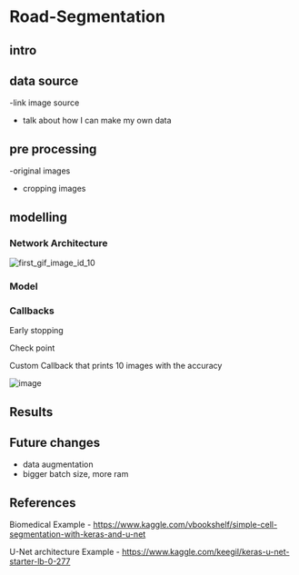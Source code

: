 # Road-Segmentation



## intro 


## data source 
-link image source
- talk about how I can make my own data

## pre processing

-original images
- cropping images


## modelling

### Network Architecture

![first_gif_image_id_10](https://user-images.githubusercontent.com/41071502/126906708-b517cc27-23da-4ada-8f82-a19308893ed3.gif)

### Model

### Callbacks
Early stopping

Check point

Custom Callback that prints 10 images with the accuracy

![image](https://user-images.githubusercontent.com/41071502/126905144-55e4f47d-e7ad-4416-965e-53a1a77296f6.png)



## Results



## Future changes
- data augmentation
- bigger batch size, more ram

## References

Biomedical Example - 
https://www.kaggle.com/vbookshelf/simple-cell-segmentation-with-keras-and-u-net

U-Net architecture Example -
https://www.kaggle.com/keegil/keras-u-net-starter-lb-0-277
